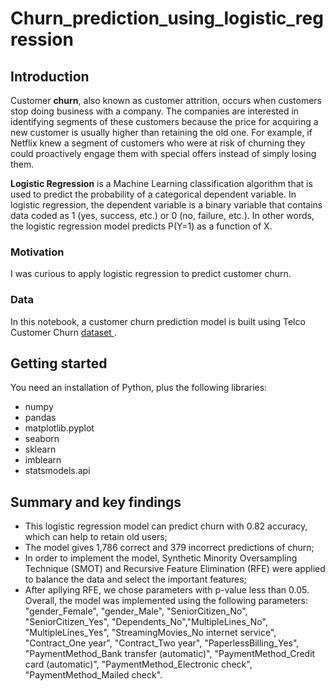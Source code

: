 # Churn_prediction_using_logistic_regression

## Introduction
Customer **churn**, also known as customer attrition, occurs when customers stop doing business with a company. The companies are interested in identifying segments of these customers because the price for acquiring a new customer is usually higher than retaining the old one. For example, if Netflix knew a segment of customers who were at risk of churning they could proactively engage them with special offers instead of simply losing them.

**Logistic Regression** is a Machine Learning classification algorithm that is used to predict the probability of a categorical dependent variable. In logistic regression, the dependent variable is a binary variable that contains data coded as 1 (yes, success, etc.) or 0 (no, failure, etc.). In other words, the logistic regression model predicts P(Y=1) as a function of X.

### Motivation
I was curious to apply logistic regression to predict customer churn.

### Data
In this notebook, a customer churn prediction model is built using Telco Customer Churn <a href=https://www.kaggle.com/blastchar/telco-customer-churn> dataset </a>.


## Getting started
You need an installation of Python, plus the following libraries:

* numpy
* pandas
* matplotlib.pyplot
* seaborn
* sklearn
* imblearn
* statsmodels.api

## Summary and key findings
* This logistic regression model can predict churn with 0.82 accuracy, which can help to retain old users;
* The model gives 1,786 correct and 379 incorrect predictions of churn;
* In order to implement the model, Synthetic Minority Oversampling Technique (SMOT) and Recursive Feature Elimination (RFE) were applied to balance the data and select the important features; 
* After apllying RFE, we chose parameters with p-value less than 0.05. Overall, the model was implemented using the following parameters: "gender_Female", "gender_Male", "SeniorCitizen_No", "SeniorCitizen_Yes", "Dependents_No","MultipleLines_No", "MultipleLines_Yes", "StreamingMovies_No internet service", "Contract_One year", "Contract_Two year", "PaperlessBilling_Yes", "PaymentMethod_Bank transfer (automatic)", "PaymentMethod_Credit card (automatic)", "PaymentMethod_Electronic check", "PaymentMethod_Mailed check".
